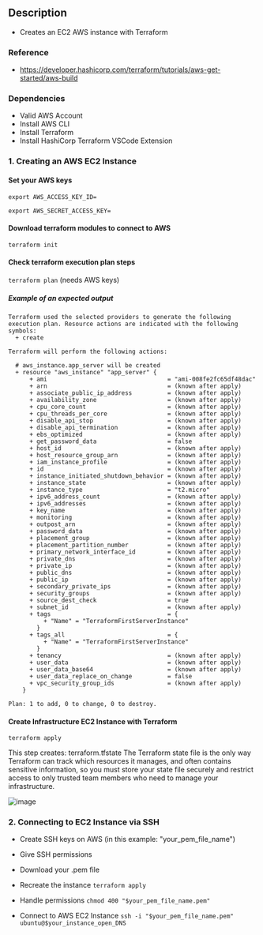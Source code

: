 ## Description
- Creates an EC2 AWS instance with Terraform

### Reference
- https://developer.hashicorp.com/terraform/tutorials/aws-get-started/aws-build

### Dependencies
- Valid AWS Account
- Install AWS CLI
- Install Terraform
- Install HashiCorp Terraform VSCode Extension


### 1. Creating an AWS EC2 Instance

#### Set your AWS keys
`export AWS_ACCESS_KEY_ID=`

`export AWS_SECRET_ACCESS_KEY=`

#### Download terraform modules to connect to AWS
`terraform init`

#### Check terraform execution plan steps
`terraform plan` (needs AWS keys)

##### Example of an expected output

```
Terraform used the selected providers to generate the following execution plan. Resource actions are indicated with the following symbols:
  + create

Terraform will perform the following actions:

  # aws_instance.app_server will be created
  + resource "aws_instance" "app_server" {
      + ami                                  = "ami-008fe2fc65df48dac"
      + arn                                  = (known after apply)
      + associate_public_ip_address          = (known after apply)
      + availability_zone                    = (known after apply)
      + cpu_core_count                       = (known after apply)
      + cpu_threads_per_core                 = (known after apply)
      + disable_api_stop                     = (known after apply)
      + disable_api_termination              = (known after apply)
      + ebs_optimized                        = (known after apply)
      + get_password_data                    = false
      + host_id                              = (known after apply)
      + host_resource_group_arn              = (known after apply)
      + iam_instance_profile                 = (known after apply)
      + id                                   = (known after apply)
      + instance_initiated_shutdown_behavior = (known after apply)
      + instance_state                       = (known after apply)
      + instance_type                        = "t2.micro"
      + ipv6_address_count                   = (known after apply)
      + ipv6_addresses                       = (known after apply)
      + key_name                             = (known after apply)
      + monitoring                           = (known after apply)
      + outpost_arn                          = (known after apply)
      + password_data                        = (known after apply)
      + placement_group                      = (known after apply)
      + placement_partition_number           = (known after apply)
      + primary_network_interface_id         = (known after apply)
      + private_dns                          = (known after apply)
      + private_ip                           = (known after apply)
      + public_dns                           = (known after apply)
      + public_ip                            = (known after apply)
      + secondary_private_ips                = (known after apply)
      + security_groups                      = (known after apply)
      + source_dest_check                    = true
      + subnet_id                            = (known after apply)
      + tags                                 = {
          + "Name" = "TerraformFirstServerInstance"
        }
      + tags_all                             = {
          + "Name" = "TerraformFirstServerInstance"
        }
      + tenancy                              = (known after apply)
      + user_data                            = (known after apply)
      + user_data_base64                     = (known after apply)
      + user_data_replace_on_change          = false
      + vpc_security_group_ids               = (known after apply)
    }

Plan: 1 to add, 0 to change, 0 to destroy.
```

#### Create Infrastructure EC2 Instance with Terraform
`terraform apply`

This step creates: terraform.tfstate
The Terraform state file is the only way Terraform can track which resources it manages, and often contains sensitive information, so you must store your state file securely and restrict access to only trusted team members who need to manage your infrastructure.

![image](https://github.com/amandavmanduca/terraform-ec2-studies/assets/58530162/ccf0a280-e561-4778-b391-5a97af14b0dc)


### 2. Connecting to EC2 Instance via SSH

- Create SSH keys on AWS (in this example: "your_pem_file_name")
- Give SSH permissions
- Download your .pem file

- Recreate the instance
`terraform apply`

- Handle permissions
`chmod 400 "$your_pem_file_name.pem"`

- Connect to AWS EC2 Instance
`ssh -i "$your_pem_file_name.pem" ubuntu@$your_instance_open_DNS`
